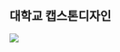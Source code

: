 ## 대학교 캡스톤디자인 
 <img src="https://img.shields.io/badge/TypeScript-3178C6?style=flat&logo=TypeScript&logoColor=white"/>
